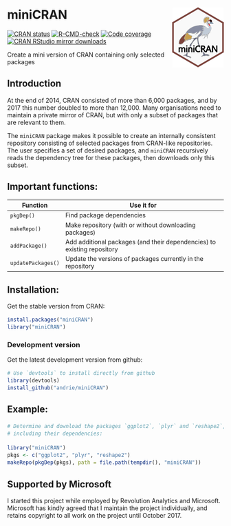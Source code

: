 

<!-- README.md is generated from README.Rmd. Please edit that file -->

# miniCRAN <img src='man/figures/miniCRAN-logo.png' align="right" height="139" />

<!-- badges: start -->

[![CRAN
status](https://www.r-pkg.org/badges/version/miniCRAN.png)](https://CRAN.R-project.org/package=miniCRAN)
[![R-CMD-check](https://github.com/andrie/miniCRAN/actions/workflows/R-CMD-check.yaml/badge.svg)](https://github.com/andrie/miniCRAN/actions/workflows/R-CMD-check.yaml)
[![Code
coverage](https://codecov.io/gh/andrie/miniCRAN/branch/main/graph/badge.svg)](https://codecov.io/gh/andrie/miniCRAN?branch=main)
[![CRAN RStudio mirror
downloads](http://cranlogs.r-pkg.org/badges/miniCRAN.png)](http://www.r-pkg.org/pkg/miniCRAN)

<!-- badges: end -->

Create a mini version of CRAN containing only selected packages

## Introduction

At the end of 2014, CRAN consisted of more than 6,000 packages, and by
2017 this number doubled to more than 12,000. Many organisations need to
maintain a private mirror of CRAN, but with only a subset of packages
that are relevant to them.

The `miniCRAN` package makes it possible to create an internally
consistent repository consisting of selected packages from CRAN-like
repositories. The user specifies a set of desired packages, and
`miniCRAN` recursively reads the dependency tree for these packages,
then downloads only this subset.

## Important functions:

| Function           | Use it for                                                              |
|--------------------|-------------------------------------------------------------------------|
| `pkgDep()`         | Find package dependencies                                               |
| `makeRepo()`       | Make repository (with or without downloading packages)                  |
| `addPackage()`     | Add additional packages (and their dependencies) to existing repository |
| `updatePackages()` | Update the versions of packages currently in the repository             |

## Installation:

Get the stable version from CRAN:

``` r
install.packages("miniCRAN")
library("miniCRAN")
```

### Development version

Get the latest development version from github:

``` r
# Use `devtools` to install directly from github
library(devtools)
install_github("andrie/miniCRAN")
```

## Example:

``` r
# Determine and download the packages `ggplot2`, `plyr` and `reshape2`, 
# including their dependencies:

library("miniCRAN")
pkgs <- c("ggplot2", "plyr", "reshape2")
makeRepo(pkgDep(pkgs), path = file.path(tempdir(), "miniCRAN"))
```

## Supported by Microsoft

I started this project while employed by Revolution Analytics and
Microsoft. Microsoft has kindly agreed that I maintain the project
individually, and retains copyright to all work on the project until
October 2017.
